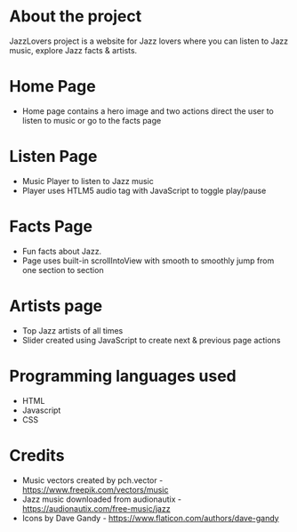# About the project
JazzLovers project is a website for Jazz lovers where you can listen to Jazz music, explore Jazz facts & artists.

# Home Page
-  Home page contains a hero image and two actions direct the user to listen to music or go to the facts page

# Listen Page
- Music Player to listen to Jazz music
- Player uses HTLM5 audio tag with JavaScript to toggle play/pause

# Facts Page
- Fun facts about Jazz.
- Page uses built-in scrollIntoView with smooth to smoothly jump from one section to section

# Artists page
- Top Jazz artists of all times
- Slider created using JavaScript to create next & previous page actions

# Programming languages used
- HTML
- Javascript
- CSS

# Credits
-  Music vectors created by pch.vector  - https://www.freepik.com/vectors/music
- Jazz music downloaded from audionautix -  https://audionautix.com/free-music/jazz
- Icons by Dave Gandy - https://www.flaticon.com/authors/dave-gandy